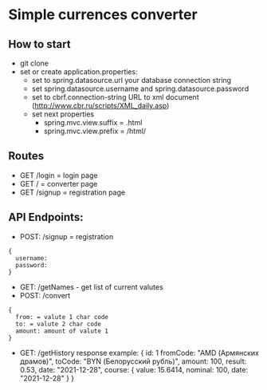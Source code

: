 # Simple currences converter
## How to start
- git clone
- set or create application.properties:
    - set to spring.datasource.url your database connection string
    - set spring.datasource.username and spring.datasource.password
    - set to cbrf.connection-string URL to xml document (http://www.cbr.ru/scripts/XML_daily.asp)
    - set next properties
      - spring.mvc.view.suffix = .html
      - spring.mvc.view.prefix = /html/
## Routes
 - GET /login = login page
 - GET / = converter page
 - GET /signup = registration page
## API Endpoints:
- POST: /signup = registration
```
{
  username:
  password:
}
```
- GET: /getNames - get list of current valutes
- POST: /convert
```
{
  from: = valute 1 char code
  to: = valute 2 char code
  amount: amount of valute 1
}
```
 - GET: /getHistory
 response example:
 {
  id:	1
  fromCode:	"AMD (Армянских драмов)",
  toCode:	"BYN (Белорусский рубль)",
  amount:	100,
  result:	0.53,
  date:	"2021-12-28",
  course: {	
    value:	15.6414,
    nominal:	100,
    date:	"2021-12-28"
    }
 }


